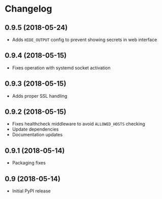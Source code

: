 # Changelog

0.9.5 (2018-05-24)
------------------

- Adds `HIDE_OUTPUT` config to prevent showing secrets in web interface


0.9.4 (2018-05-15)
------------------

- Fixes operation with systemd socket activation


0.9.3 (2018-05-15)
------------------

- Adds proper SSL handling


0.9.2 (2018-05-15)
------------------

- Fixes healthcheck middleware to avoid `ALLOWED_HOSTS` checking
- Update dependencies
- Documentation updates


0.9.1 (2018-05-14)
------------------

- Packaging fixes


0.9 (2018-05-14)
----------------

- Initial PyPI release
